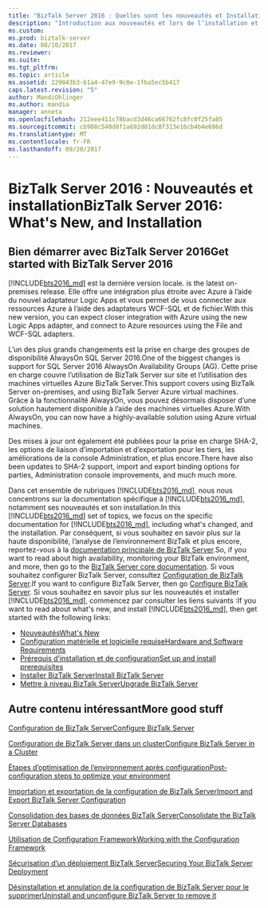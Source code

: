 ```yaml
---
title: "BizTalk Server 2016 : Quelles sont les nouveautés et Installation | Documents Microsoft"
description: "Introduction aux nouveautés et lors de l’installation et la mise à niveau vers BizTalk Server 2016"
ms.custom: 
ms.prod: biztalk-server
ms.date: 08/10/2017
ms.reviewer: 
ms.suite: 
ms.tgt_pltfrm: 
ms.topic: article
ms.assetid: 229043b3-b1a4-47e9-9c0e-1fba5ec5b417
caps.latest.revision: "5"
author: MandiOhlinger
ms.author: mandia
manager: anneta
ms.openlocfilehash: 212eee411c78bacd3d46ca66762fc8fc0f25fa05
ms.sourcegitcommit: cb908c540d8f1a692d01dc8f313e16cb4b4e696d
ms.translationtype: MT
ms.contentlocale: fr-FR
ms.lasthandoff: 09/20/2017
---
```

# <a name="biztalk-server-2016-whats-new-and-installation"></a><span data-ttu-id="4fb3f-103">BizTalk Server 2016 : Nouveautés et installation</span><span class="sxs-lookup"><span data-stu-id="4fb3f-103">BizTalk Server 2016: What's New, and Installation</span></span>

## <a name="get-started-with-biztalk-server-2016"></a><span data-ttu-id="4fb3f-104">Bien démarrer avec BizTalk Server 2016</span><span class="sxs-lookup"><span data-stu-id="4fb3f-104">Get started with BizTalk Server 2016</span></span>

[!INCLUDE[bts2016_md](../includes/bts2016-md.md)]<span data-ttu-id="4fb3f-105"> est la dernière version locale.</span><span class="sxs-lookup"><span data-stu-id="4fb3f-105"> is the latest on-premises release.</span></span> <span data-ttu-id="4fb3f-106">Elle offre une intégration plus étroite avec Azure à l’aide du nouvel adaptateur Logic Apps et vous permet de vous connecter aux ressources Azure à l’aide des adaptateurs WCF-SQL et de fichier.</span><span class="sxs-lookup"><span data-stu-id="4fb3f-106">With this new version, you can expect closer integration with Azure using the new Logic Apps adapter, and connect to Azure resources using the File and WCF-SQL adapters.</span></span> 

<span data-ttu-id="4fb3f-107">L’un des plus grands changements est la prise en charge des groupes de disponibilité AlwaysOn SQL Server 2016.</span><span class="sxs-lookup"><span data-stu-id="4fb3f-107">One of the biggest changes is support for SQL Server 2016 AlwaysOn Availability Groups (AG).</span></span> <span data-ttu-id="4fb3f-108">Cette prise en charge couvre l’utilisation de BizTalk Server sur site et l’utilisation des machines virtuelles Azure BizTalk Server.</span><span class="sxs-lookup"><span data-stu-id="4fb3f-108">This support covers using BizTalk Server on-premises, and using BizTalk Server Azure virtual machines.</span></span> <span data-ttu-id="4fb3f-109">Grâce à la fonctionnalité AlwaysOn, vous pouvez désormais disposer d’une solution hautement disponible à l’aide des machines virtuelles Azure.</span><span class="sxs-lookup"><span data-stu-id="4fb3f-109">With AlwaysOn, you can now have a highly-available solution using Azure virtual machines.</span></span>

<span data-ttu-id="4fb3f-110">Des mises à jour ont également été publiées pour la prise en charge SHA-2, les options de liaison d’importation et d’exportation pour les tiers, les améliorations de la console Administration, et plus encore.</span><span class="sxs-lookup"><span data-stu-id="4fb3f-110">There have also been updates to SHA-2 support, import and export binding options for parties, Administration console improvements, and much much more.</span></span> 

<span data-ttu-id="4fb3f-111">Dans cet ensemble de rubriques [!INCLUDE[bts2016_md](../includes/bts2016-md.md)], nous nous concentrons sur la documentation spécifique à [!INCLUDE[bts2016_md](../includes/bts2016-md.md)], notamment ses nouveautés et son installation.</span><span class="sxs-lookup"><span data-stu-id="4fb3f-111">In this [!INCLUDE[bts2016_md](../includes/bts2016-md.md)] set of topics, we focus on the specific documentation for [!INCLUDE[bts2016_md](../includes/bts2016-md.md)], including what's changed, and the installation.</span></span> <span data-ttu-id="4fb3f-112">Par conséquent, si vous souhaitez en savoir plus sur la haute disponibilité, l’analyse de l’environnement BizTalk et plus encore, reportez-vous à la [documentation principale de BizTalk Server](../core/biztalk-server-core-documentation.md).</span><span class="sxs-lookup"><span data-stu-id="4fb3f-112">So, if you want to read about high availability, monitoring your BIzTalk environment, and more, then go to the [BizTalk Server core documentation](../core/biztalk-server-core-documentation.md).</span></span> <span data-ttu-id="4fb3f-113">Si vous souhaitez configurer BizTalk Server, consultez [Configuration de BizTalk Server](../install-and-config-guides/configure-biztalk-server.md).</span><span class="sxs-lookup"><span data-stu-id="4fb3f-113">If you want to configure BizTalk Server, then go [Configure BizTalk Server](../install-and-config-guides/configure-biztalk-server.md).</span></span> <span data-ttu-id="4fb3f-114">Si vous souhaitez en savoir plus sur les nouveautés et installer [!INCLUDE[bts2016_md](../includes/bts2016-md.md)], commencez par consulter les liens suivants :</span><span class="sxs-lookup"><span data-stu-id="4fb3f-114">If you want to read about what's new, and install [!INCLUDE[bts2016_md](../includes/bts2016-md.md)], then get started with the following links:</span></span>  

* [<span data-ttu-id="4fb3f-115">Nouveautés</span><span class="sxs-lookup"><span data-stu-id="4fb3f-115">What's New</span></span>](../install-and-config-guides/what-s-new-in-biztalk-server-2016.md)  
* [<span data-ttu-id="4fb3f-116">Configuration matérielle et logicielle requise</span><span class="sxs-lookup"><span data-stu-id="4fb3f-116">Hardware and Software Requirements</span></span>](../install-and-config-guides/hardware-and-software-requirements-for-biztalk-server-2016.md)  
* [<span data-ttu-id="4fb3f-117">Prérequis d’installation et de configuration</span><span class="sxs-lookup"><span data-stu-id="4fb3f-117">Set up and install prerequisites</span></span>](../install-and-config-guides/set-up-and-install-prerequisites-for-biztalk-server-2016.md)  
* [<span data-ttu-id="4fb3f-118">Installer BizTalk Server</span><span class="sxs-lookup"><span data-stu-id="4fb3f-118">Install BizTalk Server</span></span>](../install-and-config-guides/install-biztalk-server-2016.md)
* [<span data-ttu-id="4fb3f-119">Mettre à niveau BizTalk Server</span><span class="sxs-lookup"><span data-stu-id="4fb3f-119">Upgrade BizTalk Server</span></span>](../install-and-config-guides/upgrade-to-biztalk-server-2016.md)
  
## <a name="more-good-stuff"></a><span data-ttu-id="4fb3f-120">Autre contenu intéressant</span><span class="sxs-lookup"><span data-stu-id="4fb3f-120">More good stuff</span></span>
[<span data-ttu-id="4fb3f-121">Configuration de BizTalk Server</span><span class="sxs-lookup"><span data-stu-id="4fb3f-121">Configure BizTalk Server</span></span>](../install-and-config-guides/configure-biztalk-server.md)

[<span data-ttu-id="4fb3f-122">Configuration de BizTalk Server dans un cluster</span><span class="sxs-lookup"><span data-stu-id="4fb3f-122">Configure BizTalk Server in a Cluster</span></span>](../install-and-config-guides/configure-biztalk-server-in-a-cluster.md)

[<span data-ttu-id="4fb3f-123">Étapes d’optimisation de l’environnement après configuration</span><span class="sxs-lookup"><span data-stu-id="4fb3f-123">Post-configuration steps to optimize your environment</span></span>](../install-and-config-guides/post-configuration-steps-to-optimize-your-environment.md)

[<span data-ttu-id="4fb3f-124">Importation et exportation de la configuration de BizTalk Server</span><span class="sxs-lookup"><span data-stu-id="4fb3f-124">Import and Export BizTalk Server Configuration</span></span>](../install-and-config-guides/import-and-export-biztalk-server-configuration.md)

[<span data-ttu-id="4fb3f-125">Consolidation des bases de données BizTalk Server</span><span class="sxs-lookup"><span data-stu-id="4fb3f-125">Consolidate the BizTalk Server Databases</span></span>](../install-and-config-guides/consolidate-the-biztalk-server-databases2.md)

[<span data-ttu-id="4fb3f-126">Utilisation de Configuration Framework</span><span class="sxs-lookup"><span data-stu-id="4fb3f-126">Working with the Configuration Framework</span></span>](../install-and-config-guides/working-with-the-configuration-framework.md)

[<span data-ttu-id="4fb3f-127">Sécurisation d’un déploiement BizTalk Server</span><span class="sxs-lookup"><span data-stu-id="4fb3f-127">Securing Your BizTalk Server Deployment</span></span>](../install-and-config-guides/securing-your-biztalk-server-deployment.md)

[<span data-ttu-id="4fb3f-128">Désinstallation et annulation de la configuration de BizTalk Server pour le supprimer</span><span class="sxs-lookup"><span data-stu-id="4fb3f-128">Uninstall and unconfigure BizTalk Server to remove it</span></span>](../install-and-config-guides/uninstall-and-unconfigure-biztalk-server-to-remove-it.md)